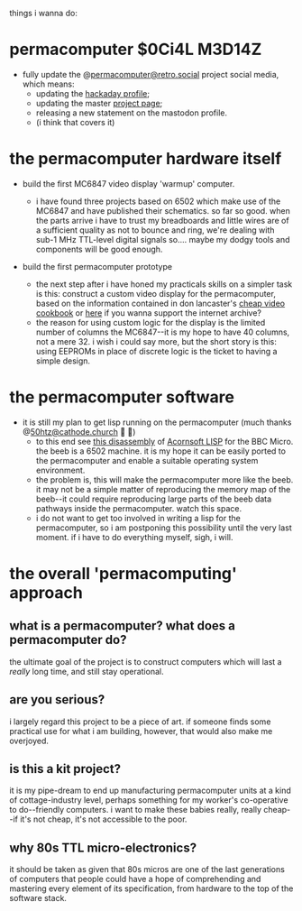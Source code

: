 things i wanna do:

# permacomputer $0Ci4L M3D14Z

- fully update the @permacomputer@retro.social project social media,
  which means:
    - updating the [hackaday
      profile](https://hackaday.io/project/191174-the-peoples-permacomputer);
    - updating the master [project
      page](https://sr.ht/~vidak/peoples-permacomputer);
    - releasing a new statement on the mastodon profile.
    - (i think that covers it)

# the permacomputer hardware itself
 
- build the first MC6847 video display 'warmup' computer.
    - i have found three projects based on 6502 which make use of the
      MC6847 and have published their schematics. so far so good. when
      the parts arrive i have to trust my breadboards and little wires
      are of a sufficient quality as not to bounce and ring, we're
      dealing with sub-1 MHz TTL-level digital signals so.... maybe my
      dodgy tools and components will be good enough.

- build the first permacomputer prototype
    - the next step after i have honed my practicals skills on a
      simpler task is this: construct a custom video display for the
      permacomputer, based on the information contained in don
      lancaster's [cheap video
      cookbook](https://www.tinaja.com/ebooks/cvcb1.pdf) or
      [here](https://archive.org/details/donlancaster_cvcb1) if you
      wanna support the internet archive?
    - the reason for using custom logic for the display is the limited
      number of columns the MC6847--it is my hope to have 40 columns,
      not a mere 32. i wish i could say more, but the short story is
      this: using EEPROMs in place of discrete logic is the ticket to
      having a simple design.

# the permacomputer software

- it is still my plan to get lisp running on the permacomputer (much
  thanks @50htz@cathode.church 🙏 🙏)
    - to this end see [this
      disassembly](https://github.com/stardot/AcornsoftLisp) of
      [Acornsoft LISP](https://en.wikipedia.org/wiki/Acornsoft_LISP)
      for the BBC Micro. the beeb is a 6502 machine. it is my hope it
      can be easily ported to the permacomputer and enable a suitable
      operating system environment.
    - the problem is, this will make the permacomputer more like the
      beeb. it may not be a simple matter of reproducing the memory
      map of the beeb--it could require reproducing large parts of the
      beeb data pathways inside the permacomputer. watch this space.
    - i do not want to get too involved in writing a lisp for the
      permacomputer, so i am postponing this possibility until the
      very last moment. if i have to do everything myself, sigh, i
      will.

# the overall 'permacomputing' approach

## what is a permacomputer? what does a permacomputer do? 

the ultimate goal of the project is to construct computers which will
last a _really_ long time, and still stay operational. 

## are you serious? 

i largely regard this project to be a piece of art. if someone finds
some practical use for what i am building, however, that would also
make me overjoyed.

## is this a kit project? 

it is my pipe-dream to end up manufacturing permacomputer units at a
kind of cottage-industry level, perhaps something for my worker's
co-operative to do--friendly computers. i want to make these babies
really, really cheap--if it's not cheap, it's not accessible to the
poor.

## why 80s TTL micro-electronics?

it should be taken as given that 80s micros are one of the last
generations of computers that people could have a hope of
comprehending and mastering every element of its specification, from
hardware to the top of the software stack.
